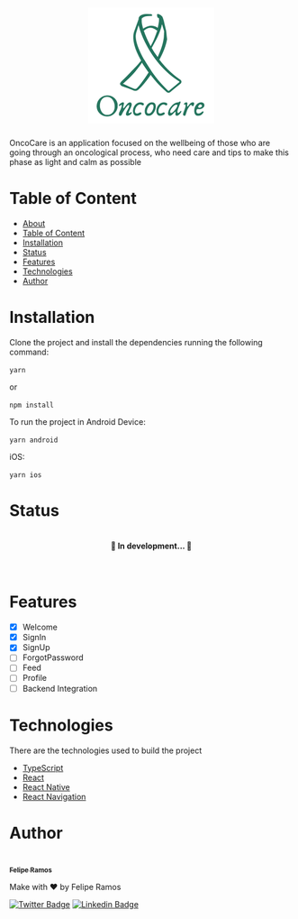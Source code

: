 <h1 align="center">
    <img alt="Oncocare" title="#Oncocare" src="./src/assets/images/Logo-mini.png" />
</h1>

OncoCare is an application focused on the wellbeing of those who are going through an oncological process, who need care and tips to make this phase as light and calm as possible

# Table of Content

<!--ts-->

- [About](#)
- [Table of Content](#Table-of-Content)
- [Installation](#Installation)
- [Status](#Status)
- [Features](#features)
- [Technologies](#Technologies)
- [Author](#Author)
<!--te-->

# Installation

Clone the project and install the dependencies running the following command:

`yarn`

or

`npm install`

To run the project in Android Device:

`yarn android`

iOS:

`yarn ios`

# Status

<h4 align="center"> 
<br/>
  🚧  In development...  🚧
</h4>
<br />

# Features

- [x] Welcome
- [x] SignIn
- [x] SignUp
- [ ] ForgotPassword
- [ ] Feed
- [ ] Profile
- [ ] Backend Integration

# Technologies

There are the technologies used to build the project

- [TypeScript](https://www.typescriptlang.org/docs/)
- [React](https://pt-br.reactjs.org)
- [React Native](https://reactnative.dev/docs/getting-started)
- [React Navigation](https://reactnavigation.org/docs/getting-started/)

# Author

<a href="https://www.linkedin.com/in/feliperramos/">
  <img style="border-radius: 50%;" src="https://avatars.githubusercontent.com/u/28380855?v=4" width="100px;" alt=""/>
  <br />
  <sub><b>Felipe Ramos</b></sub>
</a>

Make with ❤️ by Felipe Ramos

[![Twitter Badge](https://img.shields.io/badge/-@feliperramoss-1ca0f1?style=flat-square&labelColor=1ca0f1&logo=twitter&logoColor=white&link=https://twitter.com/feliperramoss)](https://twitter.com/feliperramoss) [![Linkedin Badge](https://img.shields.io/badge/-Felipe-blue?style=flat-square&logo=Linkedin&logoColor=white&link=https://www.linkedin.com/in/feliperramos/)](https://www.linkedin.com/in/feliperramos/)
